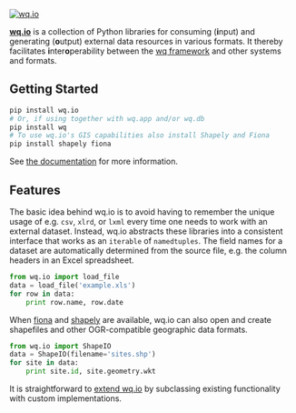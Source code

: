 [![wq.io](https://raw.github.com/wq/wq/master/images/256/wq.io.png)](http://wq.io/wq.io)

**[wq.io]** is a collection of Python libraries for consuming (<b>i</b>nput) and generating (<b>o</b>utput) external data resources in various formats.  It thereby facilitates <b>i</b>nter<b>o</b>perability between the [wq framework] and other systems and formats.

## Getting Started

```bash
pip install wq.io
# Or, if using together with wq.app and/or wq.db
pip install wq
# To use wq.io's GIS capabilities also install Shapely and Fiona
pip install shapely fiona
```

See [the documentation] for more information.

## Features

The basic idea behind wq.io is to avoid having to remember the unique usage of e.g. `csv`, `xlrd`, or `lxml` every time one needs to work with an external dataset.  Instead, wq.io abstracts these libraries into a consistent interface that works as an `iterable` of `namedtuples`.  The field names for a dataset are automatically determined from the source file, e.g. the column headers in an Excel spreadsheet.

```python
from wq.io import load_file
data = load_file('example.xls')
for row in data:
    print row.name, row.date
```

When [fiona] and [shapely] are available, wq.io can also open and create shapefiles and other OGR-compatible geographic data formats.

```python
from wq.io import ShapeIO
data = ShapeIO(filename='sites.shp')
for site in data:
    print site.id, site.geometry.wkt
```

It is straightforward to [extend wq.io] by subclassing existing functionality with custom implementations.


[wq.io]: http://wq.io/wq.io
[wq framework]: http://wq.io/
[the documentation]: http://wq.io/docs/
[fiona]: https://github.com/Toblerity/Fiona
[shapely]: https://github.com/Toblerity/Shapely
[extend wq.io]: http://wq.io/docs/custom-io
